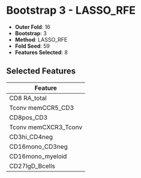 # Bootstrap 3 - LASSO_RFE

- **Outer Fold**: 16
- **Bootstrap**: 3
- **Method**: LASSO_RFE
- **Fold Seed**: 59
- **Features Selected**: 8

## Selected Features

| Feature |
|---------|
| CD8 RA_total |
| Tconv memCCR5_CD3 |
| CD8pos_CD3 |
| Tconv memCXCR3_Tconv |
| CD3hi_CD4neg |
| CD16mono_CD3neg |
| CD16mono_myeloid |
| CD27IgD_Bcells |
